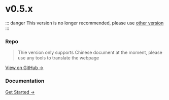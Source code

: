 # v0.5.x

::: danger
This version is no longer recommended, please use [other version](../)
:::

### Repo

> Thie version only supports Chinese document at the moment, please use any tools to translate the webpage

[View on GitHub →](https://github.com/JasonXuDeveloper/JEngine/tree/0.5.x)





### Documentation
[Get Started →](./startup/)